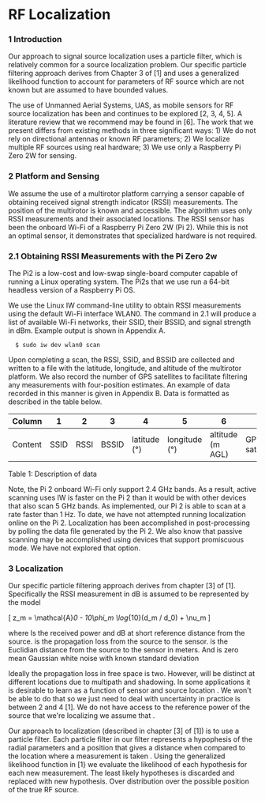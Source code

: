 # **RF Localization**

### **1       Introduction**
Our approach to signal source localization uses a particle filter, which is relatively common for a source localization problem. Our specific particle filtering approach derives from Chapter 3 of [1] and uses a generalized likelihood function to account for parameters of RF source which are not known but are assumed to have bounded values.

The use of Unmanned Aerial Systems, UAS, as mobile sensors for RF source localization has been and continues to be explored [2, 3, 4, 5]. A literature review that we recommend may be found in [6]. The work that we present differs from existing methods in three significant ways: 1) We do not rely on directional antennas or known RF parameters; 2) We localize multiple RF sources using real hardware; 3) We use only a Raspberry Pi Zero 2W for sensing.

### **2      Platform and Sensing**
We assume the use of a multirotor platform carrying a sensor capable of obtaining received signal strength indicator (RSSI) measurements. The position of the multirotor is known and accessible. The algorithm uses only RSSI measurements and their associated locations. The RSSI sensor has been the onboard Wi-Fi of a Raspberry Pi Zero 2W (Pi 2). While this is not an optimal sensor, it demonstrates that specialized hardware is not required.

### **2.1    Obtaining RSSI Measurements with the Pi Zero 2w**
The Pi2 is a low-cost and low-swap single-board computer capable of running a Linux operating system. The Pi2s that we use run a 64-bit headless version of a Raspberry Pi OS.

We use the Linux IW command-line utility to obtain RSSI measurements using the default Wi-Fi interface WLAN0. The command in 2.1 will produce a list of available Wi-Fi networks, their SSID, their BSSID, and signal strength in dBm. Example output is shown in Appendix A.

      $ sudo iw dev wlan0 scan
      
Upon completing a scan, the RSSI, SSID, and BSSID are collected and written to a file with the latitude, longitude, and altitude of the multirotor platform. We also record the number of GPS satellites to facilitate filtering any measurements with four-position estimates. An example of data recorded in this manner is given in Appendix B. Data is formatted as described in the table below.

| Column   | 1     | 2     | 3      | 4           | 5            | 6             | 7             |
|----------|-------|-------|--------|-------------|--------------|----------------|----------------|
| Content  | SSID  | RSSI  | BSSID  | latitude (°) | longitude (°) | altitude (m AGL) | GPS satellites |

Table 1: Description of data

Note, the Pi 2 onboard Wi-Fi only support 2.4 GHz bands. As a result, active scanning uses IW is faster on the Pi 2 than it would be with other devices that also scan 5 GHz bands. As implemented, our Pi 2 is able to scan at a rate faster than 1 Hz. To date, we have not attempted running localization online on the Pi 2. Localization has been accomplished in post-processing by polling the data file generated by the Pi 2. We also know that passive scanning may be accomplished using devices that support promiscuous mode. We have not explored that option.

### **3      Localization**
Our specific particle filtering approach derives from chapter [3] of [1]. Specifically the RSSI measurement 
 in dB is assumed to be represented by the model

\[
z_m = \mathcal{A}_0 - 10\phi_m \log_{10}(d_m / d_0) + \nu_m
\]

where 
 Is the received power and dB at short reference distance 
 from the source. 
 is the propagation loss from the source to the sensor. 
 is the Euclidian distance from the source to the sensor in meters. And 
 is zero mean Gaussian white noise with known standard deviation 

Ideally the propagation loss 
 in free space is two. However, 
 will be distinct at different locations due to multipath and shadowing. In some applications it is desirable to learn 
 as a function of sensor and source location 
. We won't be able to do that so we just need to deal with uncertainty in practice 
 is between 2 and 4 [1]. We do not have access to the reference power 
 of the source that we're localizing we assume that 
.

Our approach to localization (described in chapter [3] of [1]) is to use a particle filter. Each particle filter in our filter represents a hypophesis of the radial parameters 
 and a position 
 that gives a distance when compared to the location where a measurement is taken 
. Using the generalized likelihood function in [1} we evaluate the likelihood of each hypothesis for each new measurement. The least likely hypotheses is discarded and replaced with new hypothesis. Over distribution over the possible position of the true RF source.
